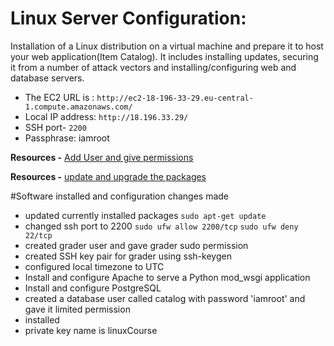 # Linux Server Configuration:

Installation of a Linux distribution on a virtual machine and prepare it to host your web application(Item Catalog). It includes installing updates, securing it from a number of attack vectors and installing/configuring web and database servers.

* The EC2 URL is : `http://ec2-18-196-33-29.eu-central-1.compute.amazonaws.com/`
* Local IP address: `http://18.196.33.29/`
* SSH port- `2200`
* Passphrase: iamroot

**Resources -** [Add User and give permissions](https://www.digitalocean.com/community/tutorials/how-to-add-and-delete-users-on-an-ubuntu-14-04-vps)

**Resources -** [update and upgrade the packages](https://wiki.ubuntu.com/Security/Upgrades)

#Software installed and configuration changes made

* updated currently installed packages `sudo apt-get update`
*  changed ssh port to 2200 `sudo ufw allow 2200/tcp` `sudo ufw deny 22/tcp`
* created grader user and gave grader sudo permission
* created SSH key pair for grader using ssh-keygen
* configured local timezone to UTC
* Install and configure Apache to serve a Python mod_wsgi application
* Install and configure PostgreSQL
* created a database user called catalog with password 'iamroot' and gave it limited permission
* installed 
* private key name is linuxCourse
